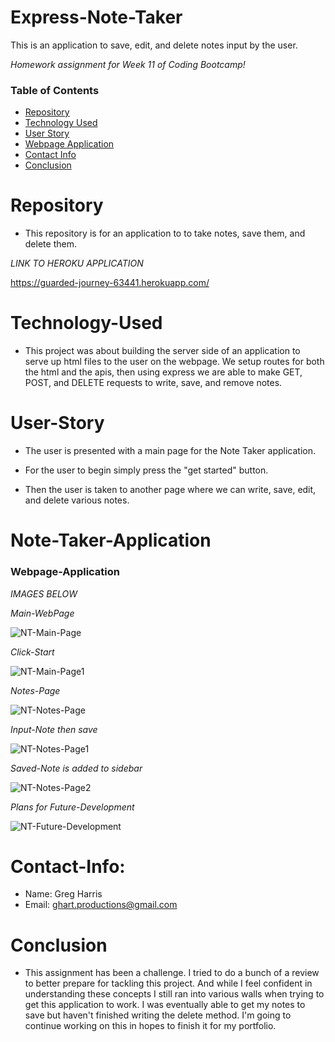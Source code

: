 # Express-Note-Taker
This is an application to save, edit, and delete notes input by the user.

*Homework assignment for Week 11 of Coding Bootcamp!*

### Table of Contents 

* [Repository](#Repository) 
* [Technology Used](#Technology-Used) 
* [User Story](#User-Story)
* [Webpage Application](#Webpage-Application)
* [Contact Info](#Contact-Info)
* [Conclusion](#Conclusion)

# Repository

- This repository is for an application to to take notes, save them, and delete them. 

*LINK TO HEROKU APPLICATION*

https://guarded-journey-63441.herokuapp.com/

# Technology-Used

- This project was about building the server side of an application to serve up html files to the user on the webpage. We setup routes for both the html and the apis, then using express we are able to make GET, POST, and DELETE requests to write, save, and remove notes. 

# User-Story

- The user is presented with a main page for the Note Taker application. 

- For the user to begin simply press the "get started" button.

- Then the user is taken to another page where we can write, save, edit, and delete various notes.


# Note-Taker-Application

### Webpage-Application

*IMAGES BELOW*

*Main-WebPage*

![NT-Main-Page](https://user-images.githubusercontent.com/73864182/110914440-3a1ec880-82cb-11eb-8165-3c8a2458bf23.png)

*Click-Start*

![NT-Main-Page1](https://user-images.githubusercontent.com/73864182/110914763-a699c780-82cb-11eb-8d4c-13bdceab9907.png)

*Notes-Page*

![NT-Notes-Page](https://user-images.githubusercontent.com/73864182/110914925-e19bfb00-82cb-11eb-8a92-b85906724894.png)

*Input-Note then save*

![NT-Notes-Page1](https://user-images.githubusercontent.com/73864182/111058354-ecc56700-8442-11eb-95dc-ac3ed5241f1e.png)

*Saved-Note is added to sidebar*

![NT-Notes-Page2](https://user-images.githubusercontent.com/73864182/111058353-ecc56700-8442-11eb-8c11-e745ac2aabdf.png)

*Plans for Future-Development*

![NT-Future-Development](https://user-images.githubusercontent.com/73864182/111058351-ec2cd080-8442-11eb-89b8-fc4bf788720f.png)


# Contact-Info:

- Name: Greg Harris
- Email: ghart.productions@gmail.com

# Conclusion

- This assignment has been a challenge. I tried to do a bunch of a review to better prepare for tackling this project. And while I feel confident in understanding these concepts I still ran into various walls when trying to get this application to work. I was eventually able to get my notes to save but haven't finished writing the delete method. I'm going to continue working on this in hopes to finish it for my portfolio. 
